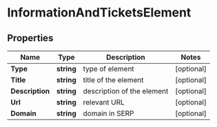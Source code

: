 # InformationAndTicketsElement


## Properties

| Name | Type | Description | Notes |
|------------ | ------------- | ------------- | -------------|
**Type** | **string** | type of element |[optional]|
**Title** | **string** | title of the element |[optional]|
**Description** | **string** | description of the element |[optional]|
**Url** | **string** | relevant URL |[optional]|
**Domain** | **string** | domain in SERP |[optional]|